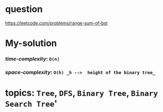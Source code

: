 # question
https://leetcode.com/problems/range-sum-of-bst

# **My-solution**

### _time-complexity_: `O(n)`
### _space-complexity_: `O(h) _h -->  height of the binary tree_`



# topics: `Tree`, `DFS`, `Binary Tree`, `Binary Search Tree`'
